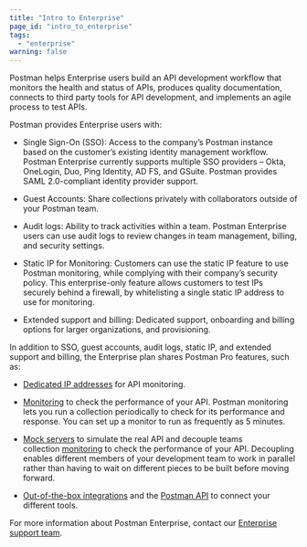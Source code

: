 ```yaml
---
title: "Intro to Enterprise"
page_id: "intro_to_enterprise"
tags: 
  - "enterprise"
warning: false
---
```


Postman helps Enterprise users build an API development workflow that monitors the health and status of APIs, produces quality documentation, connects to third party tools for API development, and implements an agile process to test APIs.

Postman provides Enterprise users with:

* Single Sign-On (SSO): Access to the company’s Postman instance based on the customer’s existing identity management workflow. Postman Enterprise currently supports multiple SSO providers – Okta, OneLogin, Duo, Ping Identity, AD FS, and GSuite. Postman provides SAML 2.0-compliant identity provider support. 

* Guest Accounts: Share collections privately with collaborators outside of your Postman team.

* Audit logs: Ability to track activities within a team. Postman Enterprise users can use audit logs to review changes in team management, billing, and security settings.

* Static IP for Monitoring: Customers can use the static IP feature to use Postman monitoring, while complying with their company’s security policy. This enterprise-only feature allows customers to test IPs securely behind a firewall, by whitelisting a single static IP address to use for monitoring. 

* Extended support and billing: Dedicated support, onboarding and billing options for larger organizations, and provisioning.

In addition to SSO, guest accounts, audit logs, static IP, and extended support and billing, the Enterprise plan shares Postman Pro features, such as:

* [Dedicated IP addresses](/docs/v6/postman/monitors/intro_monitors#monitoring-resources-in-multiple-regions) for API monitoring.

* [Monitoring](/docs/v6/postman/monitors/intro_monitors) to check the performance of your API. Postman monitoring lets you run a collection periodically to check for its performance and response. You can set up a monitor to run as frequently as 5 minutes. 

* [Mock servers](/docs/v6/postman/mock_servers) to simulate the real API and decouple teams collection [monitoring](/docs/v6/postman/monitors/intro_monitors) to check the performance of your API. Decoupling enables different members of your development team to work in parallel rather than having to wait on different pieces to be built before moving forward.

* [Out-of-the-box integrations](/docs/v6/pro/integrations/intro_integrations) and the [Postman API](/docs/v6/pro/pro_api/intro_api) to connect your different tools.


For more information about Postman Enterprise, contact our [Enterprise support team](http://pages.getpostman.com/Enterprise-Sales_Contact-Us.html). 


